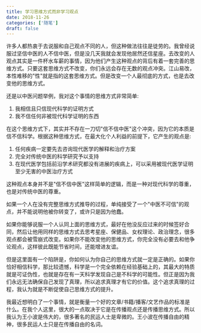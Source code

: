 ```yaml
---
title: 学习思维方式而非学习观点
date: 2018-11-26
categories: ['随笔']
draft: false
---
```


许多人都热衷于去说服和自己观点不同的人，但这种做法往往是徒劳的。我曾经说服过坚信中医的人不信中医，但是没几天我就会发现他居然还信星座。去改变的人观点其实是一件杯水车薪的事情，因为他们产生这种观点的背后有着一套完善的思维方式。只要这套思维方式不改变，你们永远会存在无数的观点冲突。江山易改，本性难移的"性"就是指的这套思维方式。但是改变一个人最彻底的方式，也是去改变他的思维方式。

还是以中医问题举例，我对这个事情的思维方式非常简单:

1. 我相信且只信现代科学的证明方式
2. 我不信任何非被现代科学证明的东西

在这个思维方式下，其实并不存在一刀切"信不信中医"这个冲突，因为它的本质是信不信科学。根据这种思维方式，在最大化个人利益的前提下，它产生的观点是:

1. 任何疾病一定要先去咨询现代医学的解释和治疗方案
2. 完全对传统中医的科学研究予以支持
3. 在现代医学包括前沿学术研究都没有进展的疾病上，可以采用被现代医学证明至少无害的中医治疗方式

这种观点本身并不是"信不信中医"这样简单的逻辑，而是一种对现代科学的尊重，也是对传统中医的尊重。

如果一个人在没有完整思维方式推导的过程，单纯接受了一个"中医不可信"的观点，并不能说明他被你转变了，或许只是因为他蠢。

如果你能够说服一个人认同上面的思维方式，最好在他没反应过来的时候签好合同，然后让他用同样的思维方式去思考星座、保健品、女权理论、政治理念，很多观点都会被雪崩式改变。如果你不能改变他的思维方式，你完全没有必要去和他争论观点，这样彼此既能节省时间，还能增进友谊。

但是这里面有一个陷阱是，你如何认为你自己的思维方式就一定是正确的。如果你恰好相信科学，那比较遗憾，科学是一个完全依赖在经验基础上的，其最大的特质就是可证伪性，也就是存在有一天科学发现自己是不科学的可能性。但正是因为我们永远无法确保自己发现了真理，所以追求真理才有它的价值。这个追求真理的过程，我认为就是不断促使自己思维方式的提升。

我最近想明白了一个事情，就是衡量一个好的文章/书籍/播客/文艺作品的标准是什么。在我个人这里，很大的一点取决于它是在传播观点还是传播思维方式。所以我认为王小波是伟大的，很多著名的民运人士是卑微的。王小波在传播自由的精神，很多民运人士只是在传播自由的名词。









